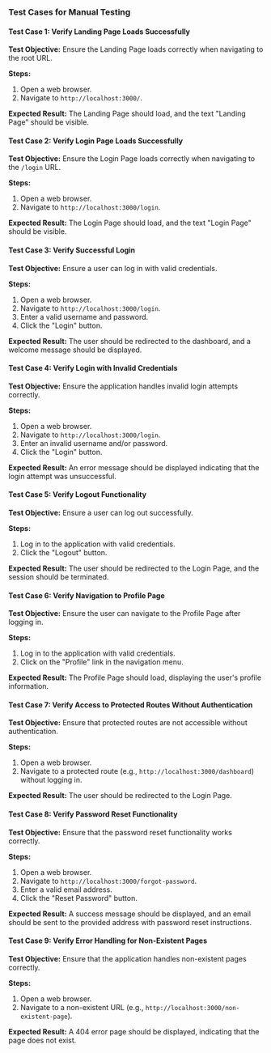 ### Test Cases for Manual Testing

#### Test Case 1: Verify Landing Page Loads Successfully
**Test Objective:** Ensure the Landing Page loads correctly when navigating to the root URL.

**Steps:**
1. Open a web browser.
2. Navigate to `http://localhost:3000/`.

**Expected Result:** The Landing Page should load, and the text "Landing Page" should be visible.

#### Test Case 2: Verify Login Page Loads Successfully
**Test Objective:** Ensure the Login Page loads correctly when navigating to the `/login` URL.

**Steps:**
1. Open a web browser.
2. Navigate to `http://localhost:3000/login`.

**Expected Result:** The Login Page should load, and the text "Login Page" should be visible.

#### Test Case 3: Verify Successful Login
**Test Objective:** Ensure a user can log in with valid credentials.

**Steps:**
1. Open a web browser.
2. Navigate to `http://localhost:3000/login`.
3. Enter a valid username and password.
4. Click the "Login" button.

**Expected Result:** The user should be redirected to the dashboard, and a welcome message should be displayed.

#### Test Case 4: Verify Login with Invalid Credentials
**Test Objective:** Ensure the application handles invalid login attempts correctly.

**Steps:**
1. Open a web browser.
2. Navigate to `http://localhost:3000/login`.
3. Enter an invalid username and/or password.
4. Click the "Login" button.

**Expected Result:** An error message should be displayed indicating that the login attempt was unsuccessful.

#### Test Case 5: Verify Logout Functionality
**Test Objective:** Ensure a user can log out successfully.

**Steps:**
1. Log in to the application with valid credentials.
2. Click the "Logout" button.

**Expected Result:** The user should be redirected to the Login Page, and the session should be terminated.

#### Test Case 6: Verify Navigation to Profile Page
**Test Objective:** Ensure the user can navigate to the Profile Page after logging in.

**Steps:**
1. Log in to the application with valid credentials.
2. Click on the "Profile" link in the navigation menu.

**Expected Result:** The Profile Page should load, displaying the user's profile information.

#### Test Case 7: Verify Access to Protected Routes Without Authentication
**Test Objective:** Ensure that protected routes are not accessible without authentication.

**Steps:**
1. Open a web browser.
2. Navigate to a protected route (e.g., `http://localhost:3000/dashboard`) without logging in.

**Expected Result:** The user should be redirected to the Login Page.

#### Test Case 8: Verify Password Reset Functionality
**Test Objective:** Ensure that the password reset functionality works correctly.

**Steps:**
1. Open a web browser.
2. Navigate to `http://localhost:3000/forgot-password`.
3. Enter a valid email address.
4. Click the "Reset Password" button.

**Expected Result:** A success message should be displayed, and an email should be sent to the provided address with password reset instructions.

#### Test Case 9: Verify Error Handling for Non-Existent Pages
**Test Objective:** Ensure that the application handles non-existent pages correctly.

**Steps:**
1. Open a web browser.
2. Navigate to a non-existent URL (e.g., `http://localhost:3000/non-existent-page`).

**Expected Result:** A 404 error page should be displayed, indicating that the page does not exist.